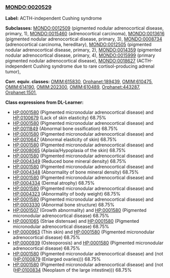 
### [MONDO:0020529](http://purl.obolibrary.org/obo/MONDO_0020529)
**Label:** ACTH-independent Cushing syndrome

**Subclasses:** [MONDO:0012509](http://purl.obolibrary.org/obo/MONDO_0012509) (pigmented nodular adrenocortical disease, primary, 1), [MONDO:0015460](http://purl.obolibrary.org/obo/MONDO_0015460) (adrenocortical carcinoma), [MONDO:0013616](http://purl.obolibrary.org/obo/MONDO_0013616) (pigmented nodular adrenocortical disease, primary, 3), [MONDO:0008734](http://purl.obolibrary.org/obo/MONDO_0008734) (adrenocortical carcinoma, hereditary), [MONDO:0012505](http://purl.obolibrary.org/obo/MONDO_0012505) (pigmented nodular adrenocortical disease, primary, 2), [MONDO:0014359](http://purl.obolibrary.org/obo/MONDO_0014359) (pigmented nodular adrenocortical disease, primary, 4), [MONDO:0015999](http://purl.obolibrary.org/obo/MONDO_0015999) (primary pigmented nodular adrenocortical disease), [MONDO:0018627](http://purl.obolibrary.org/obo/MONDO_0018627) (ACTH-independent Cushing syndrome due to rare cortisol-producing adrenal tumor), 

**Corr. equiv. classes:** [OMIM:615830](http://purl.obolibrary.org/obo/OMIM_615830), [Orphanet:189439](http://www.orpha.net/ORDO/Orphanet_189439), [OMIM:610475](http://purl.obolibrary.org/obo/OMIM_610475), [OMIM:614190](http://purl.obolibrary.org/obo/OMIM_614190), [OMIM:202300](http://purl.obolibrary.org/obo/OMIM_202300), [OMIM:610489](http://purl.obolibrary.org/obo/OMIM_610489), [Orphanet:443287](http://www.orpha.net/ORDO/Orphanet_443287), [Orphanet:1501](http://www.orpha.net/ORDO/Orphanet_1501), 

**Class expressions from DL-Learner:**

- [HP:0001580](http://purl.obolibrary.org/obo/HP_0001580) (Pigmented micronodular adrenocortical disease) and [HP:0100679](http://purl.obolibrary.org/obo/HP_0100679) (Lack of skin elasticity) 68.75%
- [HP:0001580](http://purl.obolibrary.org/obo/HP_0001580) (Pigmented micronodular adrenocortical disease) and [HP:0011849](http://purl.obolibrary.org/obo/HP_0011849) (Abnormal bone ossification) 68.75%
- [HP:0001580](http://purl.obolibrary.org/obo/HP_0001580) (Pigmented micronodular adrenocortical disease) and [HP:0010647](http://purl.obolibrary.org/obo/HP_0010647) (Abnormal elasticity of skin) 68.75%
- [HP:0001580](http://purl.obolibrary.org/obo/HP_0001580) (Pigmented micronodular adrenocortical disease) and [HP:0008065](http://purl.obolibrary.org/obo/HP_0008065) (Aplasia/Hypoplasia of the skin) 68.75%
- [HP:0001580](http://purl.obolibrary.org/obo/HP_0001580) (Pigmented micronodular adrenocortical disease) and [HP:0004349](http://purl.obolibrary.org/obo/HP_0004349) (Reduced bone mineral density) 68.75%
- [HP:0001580](http://purl.obolibrary.org/obo/HP_0001580) (Pigmented micronodular adrenocortical disease) and [HP:0004348](http://purl.obolibrary.org/obo/HP_0004348) (Abnormality of bone mineral density) 68.75%
- [HP:0001580](http://purl.obolibrary.org/obo/HP_0001580) (Pigmented micronodular adrenocortical disease) and [HP:0004334](http://purl.obolibrary.org/obo/HP_0004334) (Dermal atrophy) 68.75%
- [HP:0001580](http://purl.obolibrary.org/obo/HP_0001580) (Pigmented micronodular adrenocortical disease) and [HP:0004323](http://purl.obolibrary.org/obo/HP_0004323) (Abnormality of body weight) 68.75%
- [HP:0001580](http://purl.obolibrary.org/obo/HP_0001580) (Pigmented micronodular adrenocortical disease) and [HP:0003330](http://purl.obolibrary.org/obo/HP_0003330) (Abnormal bone structure) 68.75%
- [HP:0001507](http://purl.obolibrary.org/obo/HP_0001507) (Growth abnormality) and [HP:0001580](http://purl.obolibrary.org/obo/HP_0001580) (Pigmented micronodular adrenocortical disease) 68.75%
- [HP:0001065](http://purl.obolibrary.org/obo/HP_0001065) (Striae distensae) and [HP:0001580](http://purl.obolibrary.org/obo/HP_0001580) (Pigmented micronodular adrenocortical disease) 68.75%
- [HP:0000963](http://purl.obolibrary.org/obo/HP_0000963) (Thin skin) and [HP:0001580](http://purl.obolibrary.org/obo/HP_0001580) (Pigmented micronodular adrenocortical disease) 68.75%
- [HP:0000939](http://purl.obolibrary.org/obo/HP_0000939) (Osteoporosis) and [HP:0001580](http://purl.obolibrary.org/obo/HP_0001580) (Pigmented micronodular adrenocortical disease) 68.75%
- [HP:0001580](http://purl.obolibrary.org/obo/HP_0001580) (Pigmented micronodular adrenocortical disease) and (not ([HP:0100879](http://purl.obolibrary.org/obo/HP_0100879) (Enlarged ovaries))) 68.75%
- [HP:0001580](http://purl.obolibrary.org/obo/HP_0001580) (Pigmented micronodular adrenocortical disease) and (not ([HP:0100834](http://purl.obolibrary.org/obo/HP_0100834) (Neoplasm of the large intestine))) 68.75%


